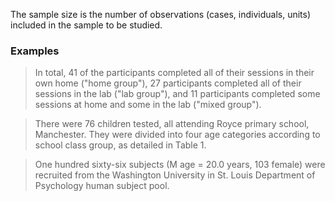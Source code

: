 The sample size is the number of observations (cases, individuals, units) included in the sample to be studied.

### Examples

> In total, 41 of the participants completed all of their sessions in their own home ("home group"), 27 participants completed all of their sessions in the lab ("lab group"), and 11 participants completed some sessions at home and some in the lab ("mixed group").

<!-- <div x-data="{ count: 5, string: $el.innerHTML, cursor: 'pointer' }" x-text="$truncate(string, { words: count, ellipsis: '] - show full citation' })" @click="count = undefined, cursor = 'default'" :class="{ 'cursor-default' : cursor === 'default', 'cursor-pointer text-right underline' : cursor !== 'default' }" class="text-xs">[Xu, Z., Adam, K.C.S., Fang, X. et al. The reliability and stability of visual working memory capacity. Behav Res 50, 576-588 (2018). https://doi.org/10.3758/s13428-017-0886-6]</div> -->

> There were 76 children tested, all attending Royce primary school, Manchester. They were divided into four age categories according to school class group, as detailed in Table 1.

<!-- <div x-data="{ count: 5, string: $el.innerHTML, cursor: 'pointer' }" x-text="$truncate(string, { words: count, ellipsis: '] - show full citation' })" @click="count = undefined, cursor = 'default'" :class="{ 'cursor-default' : cursor === 'default', 'cursor-pointer text-right underline' : cursor !== 'default' }" class="text-xs">[J.N. Towse & G.J. Hitch (1995) Is there a Relationship between Task Demand and Storage Space in Tests of Working Memory Capacity?, The Quarterly Journal of Experimental Psychology Section A, 48:1, 108-124, DOI: 10.1080/14640749508401379]</div> -->

> One hundred sixty-six subjects (M age = 20.0 years, 103 female) were recruited from the Washington University in St. Louis Department of Psychology human subject pool.

<!-- <div x-data="{ count: 5, string: $el.innerHTML, cursor: 'pointer' }" x-text="$truncate(string, { words: count, ellipsis: '] - show full citation' })" @click="count = undefined, cursor = 'default'" :class="{ 'cursor-default' : cursor === 'default', 'cursor-pointer text-right underline' : cursor !== 'default' }" class="text-xs">[Pooja K. Agarwal, Jason R. Finley, Nathan S. Rose & Henry L. Roediger III (2016): Benefits from retrieval practice are greater for students with lower working memory capacity, Memory, DOI: 10.1080/09658211.2016.1220579]</div> -->
